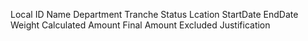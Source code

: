 Local ID
Name
Department
Tranche
Status
Lcation
StartDate
EndDate
Weight
Calculated Amount
Final Amount
Excluded Justification
